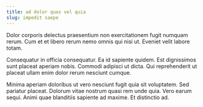 ```yaml
---
title: ad dolor quas vel quia
slug: impedit saepe
---
```


Dolor corporis delectus praesentium non exercitationem fugit numquam rerum. Cum et et libero rerum nemo omnis qui nisi ut. Eveniet velit labore totam.

Consequatur in officia consequatur. Ea id sapiente quidem. Est dignissimos sunt placeat aperiam nobis. Commodi adipisci ut dicta. Qui reprehenderit ut placeat ullam enim dolor rerum nesciunt cumque.

Minima aperiam doloribus ut vero nesciunt fugit quia sit voluptatem. Sed pariatur placeat. Dolorum vitae nostrum quasi rem unde quia. Vero earum sequi. Animi quae blanditiis sapiente ad maxime. Et distinctio ad.
